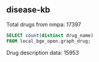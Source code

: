## disease-kb

Total drugs from nmpa: 17397
```sql
SELECT count(distinct drug_name)
FROM local_bge_open.graph_drug;
```

Drug description data: 15953